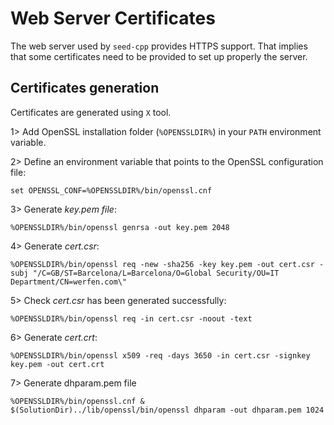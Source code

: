 # Web Server Certificates

The web server used by `seed-cpp` provides HTTPS support. That implies that some certificates need to be provided to set up properly the server.

## Certificates generation

Certificates are generated using `X` tool.

1> Add OpenSSL installation folder (`%OPENSSLDIR%`) in your `PATH` environment variable.

2> Define an environment variable that points to the OpenSSL configuration file:

```shell
set OPENSSL_CONF=%OPENSSLDIR%/bin/openssl.cnf 
```

3> Generate *key.pem file*:

```shell
%OPENSSLDIR%/bin/openssl genrsa -out key.pem 2048
```

4> Generate *cert.csr*:

```shell
%OPENSSLDIR%/bin/openssl req -new -sha256 -key key.pem -out cert.csr -subj "/C=GB/ST=Barcelona/L=Barcelona/O=Global Security/OU=IT Department/CN=werfen.com\"
```

5> Check *cert.csr* has been generated successfully:

```shell
%OPENSSLDIR%/bin/openssl req -in cert.csr -noout -text
```

6> Generate *cert.crt*:

```shell
%OPENSSLDIR%/bin/openssl x509 -req -days 3650 -in cert.csr -signkey key.pem -out cert.crt
```

7> Generate dhparam.pem file

```shell
%OPENSSLDIR%/bin/openssl.cnf & $(SolutionDir)../lib/openssl/bin/openssl dhparam -out dhparam.pem 1024
```
